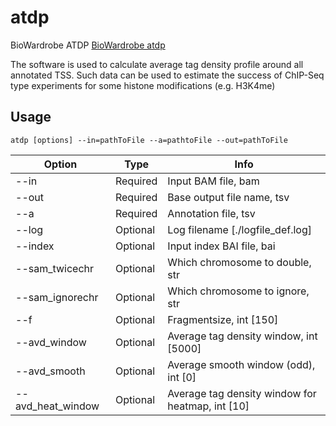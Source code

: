 # atdp
BioWardrobe ATDP
[BioWardrobe atdp](https://github.com/cincinnati-childrens-hospital/biowardrobe/tree/master/src/atdp "BioWardrobe")

The software is used to calculate average tag density profile around all annotated TSS.
Such data can be used to estimate the success of ChIP-Seq type experiments for some histone
modifications (e.g. H3K4me)

## Usage
`atdp [options] --in=pathToFile --a=pathtoFile --out=pathToFile`

|Option             |Type    |Info                                                |
|-------------------|--------|----------------------------------------------------|
|--in               |Required| Input BAM file, bam                                |
|--out              |Required| Base output file name, tsv                         |
|--a                |Required| Annotation file, tsv                               |
|--log              |Optional| Log filename [./logfile_def.log]                   |
|--index            |Optional| Input index BAI file, bai                          |
|--sam_twicechr     |Optional| Which chromosome to double, str                    |
|--sam_ignorechr    |Optional| Which chromosome to ignore, str                    |
|--f                |Optional| Fragmentsize, int [150]                            |
|--avd_window       |Optional| Average tag density window, int [5000]             |
|--avd_smooth       |Optional| Average smooth window (odd), int [0]               |
|--avd_heat_window  |Optional| Average tag density window for heatmap, int [10]   |

